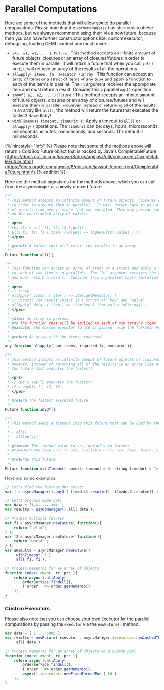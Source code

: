 # Parallel Computations

Here are some of the methods that will allow you to do parallel computations. Please note that the `asyncManager()` has shortcuts to these methods, but we always recommend using them via a new future, because then you can have further constructor options like: custom executor, debugging, loading CFML context and much more.

* `all( a1, a2, ... ):Future` : This method accepts an infinite amount of future objects,  closures or an array of closures/futures in order to execute them in parallel.  It will return a future that when you call `get()` on it, it will retrieve an array of the results of all the operations.
* `allApply( items, fn, executor ):array` : This function can accept an array of items or a struct of items of any type and apply a function to each of the item's in parallel.  The `fn` argument receives the appropriate item and must return a result.  Consider this a parallel `map()` operation.
* `anyOf( a1, a2, ... ):Future` : This method accepts an infinite amount of future objects, closures or an array of closures/futures and will execute them in parallel. However, instead of returning all of the results in an array like `all()`, this method will return the future that executes the fastest! Race Baby!
* `withTimeout( timeout, timeUnit )` : Apply a timeout to `all()` or `allApply()` operations.  The `timeUnit` can be: days, hours, microseconds, milliseconds, minutes, nanoseconds, and seconds. The default is milliseconds. 

{% hint style="info" %}
Please note that some of the methods above will return a ColdBox Future object that is backed by Java's CompletableFuture \([https://docs.oracle.com/javase/8/docs/api/java/util/concurrent/CompletableFuture.html](https://docs.oracle.com/javase/8/docs/api/java/util/concurrent/CompletableFuture.html)\)
{% endhint %}

Here are the method signatures for the methods above, which you can call from the `asyncManager` or a newly created future.

```javascript
/**
 * This method accepts an infinite amount of future objects, closures or an array of future objects/closures
 * in order to execute them in parallel.  It will return back to you a future that will return back an array
 * of results from every future that was executed. This way you can further attach processing and pipelining
 * on the constructed array of values.
 *
 * <pre>
 * results = all( f1, f2, f3 ).get()
 * all( f1, f2, f3 ).then( (values) => logResults( values ) );
 * </pre>
 *
 * @result A future that will return the results in an array
 */
Future function all(){

/**
 * This function can accept an array of items or a struct and apply a function
 * to each of the item's in parallel.  The `fn` argument receives the appropriate item
 * and must return a result.  Consider this a parallel map() operation
 *
 * <pre>
 * // Array
 * allApply( items, ( item ) => item.getMemento() )
 * // Struct: The result object is a struct of `key` and `value`
 * allApply( data, ( item ) => item.key & item.value.toString() )
 * </pre>
 *
 * @items An array to process
 * @fn The function that will be applied to each of the array's items
 * @executor The custom executor to use if passed, else the forkJoin Pool
 *
 * @return An array with the items processed
 */
any function allApply( any items, required fn, executor ){

/**
 * This method accepts an infinite amount of future objects or closures and will execute them in parallel.
 * However, instead of returning all of the results in an array like all(), this method will return
 * the future that executes the fastest!
 *
 * <pre>
 * // Let's say f2 executes the fastest!
 * f2 = anyOf( f1, f2, f3 )
 * </pre>
 *
 * @return The fastest executed future
 */
Future function anyOf()

/**
 * This method seeds a timeout into this future that can be used by the following operations:
 *
 * - all()
 * - allApply()
 *
 * @timeout The timeout value to use, defaults to forever
 * @timeUnit The time unit to use, available units are: days, hours, microseconds, milliseconds, minutes, nanoseconds, and seconds. The default is milliseconds
 *
 * @returns This future
 */
Future function withTimeout( numeric timeout = 0, string timeUnit = "milliseconds" )
```

Here are some examples:

```javascript
// Let's find the fastest dns server
var f = asyncManager().anyOf( ()=>dns1.resolve(), ()=>dns2.resolve() );

// Let's process some data
var data = [1,2, ... 100 ];
var results = asyncManager().all( data );

// Process multiple futures
var f1 = asyncManager.newFuture( function(){
    return "hello";
} );
var f2 = asyncManager.newFuture( function(){
    return "world!";
} );
var aResults = asyncManager.newFuture()
    .withTimeout( 5 )
    .all( f1, f2 );

// Process mementos for an array of objects
function index( event, rc, prc ){
    return async().allApply(
        orderService.findAll(),
        ( order ) => order.getMemento()
    );
}
```

### Custom Executors

Please also note that you can choose your own Executor for the parallel computations by passing the `executor` via the `newFuture()` method.

```javascript
var data = [ 1 ... 5000 ];
var results = newFuture( executor : asyncManager.$executors.newCachedThreadPool() )
    .all( data );

// Process mementos for an array of objects on a custom pool
function index( event, rc, prc ){
    return async().allApply(
        orderService.findAll(),
        ( order ) => order.getMemento(),
        async().$executors.newFixedThreadPool( 50 )
    );
}
```

